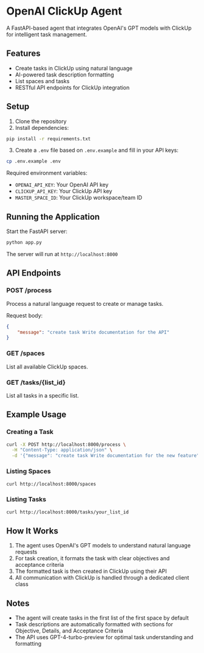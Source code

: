 # OpenAI ClickUp Agent

A FastAPI-based agent that integrates OpenAI's GPT models with ClickUp for intelligent task management.

## Features

- Create tasks in ClickUp using natural language
- AI-powered task description formatting
- List spaces and tasks
- RESTful API endpoints for ClickUp integration

## Setup

1. Clone the repository
2. Install dependencies:
```bash
pip install -r requirements.txt
```

3. Create a `.env` file based on `.env.example` and fill in your API keys:
```bash
cp .env.example .env
```

Required environment variables:
- `OPENAI_API_KEY`: Your OpenAI API key
- `CLICKUP_API_KEY`: Your ClickUp API key
- `MASTER_SPACE_ID`: Your ClickUp workspace/team ID

## Running the Application

Start the FastAPI server:
```bash
python app.py
```

The server will run at `http://localhost:8000`

## API Endpoints

### POST /process
Process a natural language request to create or manage tasks.

Request body:
```json
{
    "message": "create task Write documentation for the API"
}
```

### GET /spaces
List all available ClickUp spaces.

### GET /tasks/{list_id}
List all tasks in a specific list.

## Example Usage

### Creating a Task
```bash
curl -X POST http://localhost:8000/process \
  -H "Content-Type: application/json" \
  -d '{"message": "create task Write documentation for the new feature"}'
```

### Listing Spaces
```bash
curl http://localhost:8000/spaces
```

### Listing Tasks
```bash
curl http://localhost:8000/tasks/your_list_id
```

## How It Works

1. The agent uses OpenAI's GPT models to understand natural language requests
2. For task creation, it formats the task with clear objectives and acceptance criteria
3. The formatted task is then created in ClickUp using their API
4. All communication with ClickUp is handled through a dedicated client class

## Notes

- The agent will create tasks in the first list of the first space by default
- Task descriptions are automatically formatted with sections for Objective, Details, and Acceptance Criteria
- The API uses GPT-4-turbo-preview for optimal task understanding and formatting

